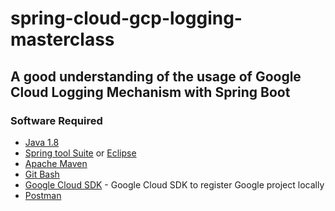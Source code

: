 # spring-cloud-gcp-logging-masterclass

## A good understanding of the usage of Google Cloud Logging Mechanism with Spring Boot

### Software Required
* [Java 1.8](https://www.oracle.com/in/java/technologies/javase/javase8-archive-downloads.html)
* [Spring tool Suite](https://spring.io/tools) or [Eclipse](https://www.eclipse.org/downloads/packages/)
* [Apache Maven](https://maven.apache.org/download.cgi)
* [Git Bash](https://git-scm.com/downloads)
* [Google Cloud SDK](https://cloud.google.com/sdk/docs/install) - Google Cloud SDK to register Google project locally
* [Postman](https://www.postman.com/downloads/)